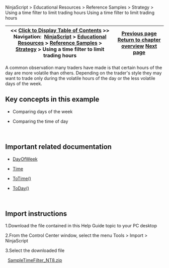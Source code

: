 ﻿
NinjaScript > Educational Resources > Reference Samples > Strategy > Using a time filter to limit trading hours
Using a time filter to limit trading hours

| << [Click to Display Table of Contents](using_a_time_filter_to_limit_t.md) >> **Navigation:**     [NinjaScript](ninjascript-1.md) > [Educational Resources](educational_resources-1.md) > [Reference Samples](reference_samples-1.md) > [Strategy](strategy2-1.md) > Using a time filter to limit trading hours | [Previous page](trading_crossovers-1.md) [Return to chapter overview](strategy2-1.md) [Next page](using_cancelorder_method_to_ca-1.md) |
| --- | --- |

A common observation many traders have made is that certain hours of the day are more volatile than others.
Depending on the trader's style they may want to trade only during the volatile hours of the day or the less volatile days of the week.
 
## Key concepts in this example
- Comparing days of the week

- Comparing the time of day

 
## Important related documentation
- [DayOfWeek](tradinghours-1.md)

- [Time](time-1.md)

- [ToTime()](totime-1.md)

- [ToDay()](today-1.md)

 
## Import instructions
1.Download the file contained in this Help Guide topic to your PC desktop

2.From the Control Center window, select the menu Tools > Import > NinjaScript

3.Select the downloaded file

 
[SampleTimeFilter_NT8.zip](samples/SampleTimeFilter_NT8.zip)
